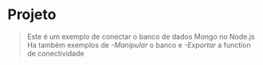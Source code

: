 # Projeto
>Este é um exemplo de conectar o banco de dados Mongo no Node.js
>Ha também exemplos de *-Manipular* o banco e *-Exportar* a function de conectividade 

